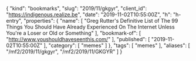 {
  "kind": "bookmarks",
  "slug": "2019/11/gkgyr",
  "client_id": "https://indigenous.realize.be",
  "date": "2019-11-02T10:55:00Z",
  "h": "h-entry",
  "properties": {
    "name": [
      "Greg Rutter's Definitive List of The 99 Things You Should Have Already Experienced On The Internet Unless You're a Loser or Old or Something"
    ],
    "bookmark-of": [
      "http://www.youshouldhaveseenthis.com/"
    ],
    "published": [
      "2019-11-02T10:55:00Z"
    ],
    "category": [
      "memes"
    ]
  },
  "tags": [
    "memes"
  ],
  "aliases": [
    "/mf2/2019/11/gkgyr",
    "/mf2/2019/11/GKGYR"
  ]
}
